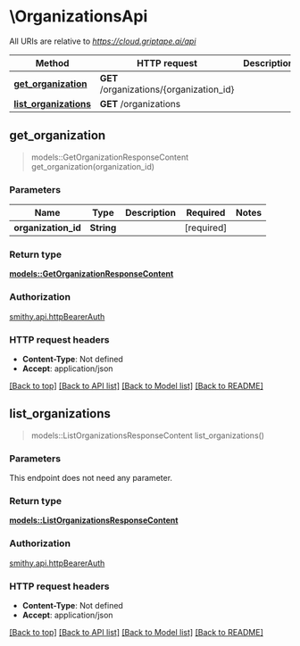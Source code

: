 # \OrganizationsApi

All URIs are relative to *https://cloud.griptape.ai/api*

Method | HTTP request | Description
------------- | ------------- | -------------
[**get_organization**](OrganizationsApi.md#get_organization) | **GET** /organizations/{organization_id} | 
[**list_organizations**](OrganizationsApi.md#list_organizations) | **GET** /organizations | 



## get_organization

> models::GetOrganizationResponseContent get_organization(organization_id)


### Parameters


Name | Type | Description  | Required | Notes
------------- | ------------- | ------------- | ------------- | -------------
**organization_id** | **String** |  | [required] |

### Return type

[**models::GetOrganizationResponseContent**](GetOrganizationResponseContent.md)

### Authorization

[smithy.api.httpBearerAuth](../README.md#smithy.api.httpBearerAuth)

### HTTP request headers

- **Content-Type**: Not defined
- **Accept**: application/json

[[Back to top]](#) [[Back to API list]](../README.md#documentation-for-api-endpoints) [[Back to Model list]](../README.md#documentation-for-models) [[Back to README]](../README.md)


## list_organizations

> models::ListOrganizationsResponseContent list_organizations()


### Parameters

This endpoint does not need any parameter.

### Return type

[**models::ListOrganizationsResponseContent**](ListOrganizationsResponseContent.md)

### Authorization

[smithy.api.httpBearerAuth](../README.md#smithy.api.httpBearerAuth)

### HTTP request headers

- **Content-Type**: Not defined
- **Accept**: application/json

[[Back to top]](#) [[Back to API list]](../README.md#documentation-for-api-endpoints) [[Back to Model list]](../README.md#documentation-for-models) [[Back to README]](../README.md)

